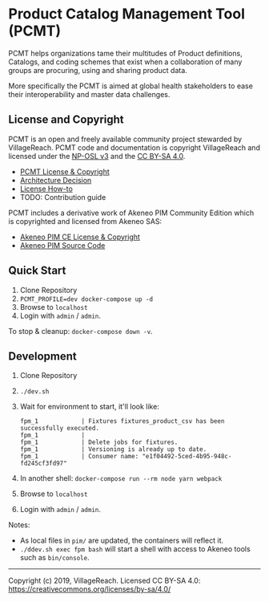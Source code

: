 # Product Catalog Management Tool (PCMT)

PCMT helps organizations tame their multitudes of Product definitions, 
Catalogs, and coding schemes that exist when a collaboration of many groups
are procuring, using and sharing product data.

More specifically the PCMT is aimed at global health stakeholders to ease
their interoperability and master data challenges.

## License and Copyright

PCMT is an open and freely available community project stewarded by 
VillageReach.  PCMT code and documentation is copyright VillageReach and
licensed under the [NP-OSL v3][np-osl] and the [CC BY-SA 4.0][cc-by-sa].

- [PCMT License & Copyright][pcmt-license]
- [Architecture Decision](./doc/arch/adr-006.md)
- [License How-to](./doc/license-howto.md)
- TODO: Contribution guide

PCMT includes a derivative work of Akeneo PIM Community Edition which is
copyrighted and licensed from Akeneo SAS:

- [Akeneo PIM CE License & Copyright][akeneo-license]
- [Akeneo PIM Source Code][akeneo-source]

[np-osl]: https://opensource.org/licenses/NPOSL-3.0
[cc-by-sa]: https://creativecommons.org/licenses/by-sa/4.0/
[pcmt-license]: ./COPYRIGHT.md
[akeneo-license]: https://github.com/akeneo/pim-community-standard/blob/master/LICENCE.txt
[akeneo-source]: https://github.com/akeneo/pim-community-standard

## Quick Start

1. Clone Repository
1. `PCMT_PROFILE=dev docker-compose up -d`
1. Browse to `localhost`
1. Login with `admin` / `admin`.

To stop & cleanup:  `docker-compose down -v`.

## Development

1. Clone Repository
1. `./dev.sh`
1. Wait for environment to start, it'll look like:
      ```
      fpm_1            | Fixtures fixtures_product_csv has been successfully executed.
      fpm_1            |
      fpm_1            | Delete jobs for fixtures.
      fpm_1            | Versioning is already up to date.
      fpm_1            | Consumer name: "e1f04492-5ced-4b95-948c-fd245cf3fd97"
      ```

1. In another shell: `docker-compose run --rm node yarn webpack`
1. Browse to `localhost`
1. Login with `admin` / `admin`.

Notes:
- As local files in `pim/` are updated, the containers will reflect it.
- `./ddev.sh exec fpm bash` will start a shell with access to Akeneo tools such 
    as `bin/console`.

---
Copyright (c) 2019, VillageReach.  Licensed CC BY-SA 4.0:  https://creativecommons.org/licenses/by-sa/4.0/
